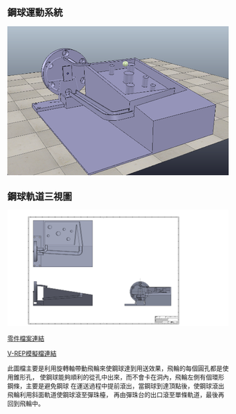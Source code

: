 ## 鋼球運動系統

![Model](Model.jpg)



## 鋼球軌道三視圖

![Model](Model-1.jpg)

[零件檔案連結](https://github.com/s40523121/cd2018/tree/blog/STL/Midterm)

[V-REP模擬檔連結](https://github.com/s40523121/cd2018/tree/blog/Vrep/Midterm)



此圖檔主要是利用旋轉軸帶動飛輪來使鋼球達到用送效果，飛輪的每個圓孔都是使用錐形孔，
使鋼球能夠順利的從孔中出來，而不會卡在洞內，飛輪左側有個環形鋼條，主要是避免鋼球
在運送過程中提前滾出，當鋼球到達頂點後，使鋼球滾出飛輪利用斜面軌道使鋼球滾至彈珠檯，
再由彈珠台的出口滾至單條軌道，最後再回到飛輪中。
